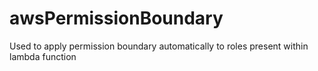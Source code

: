 # awsPermissionBoundary
Used to apply permission boundary automatically to roles present within lambda function
